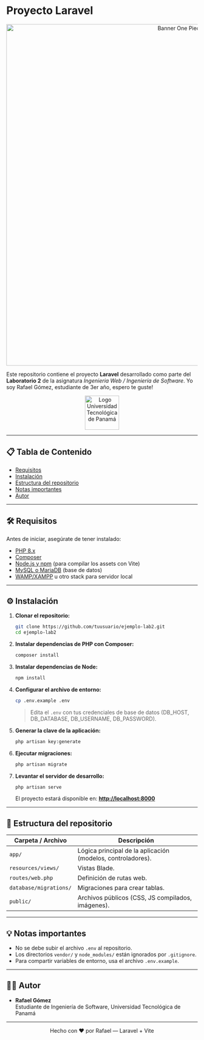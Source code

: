 # Proyecto Laravel

<p align="center">
  <img src="https://www.xtrafondos.com/wallpapers/personajes-de-anime-one-piece-13167.jpg" alt="Banner One Piece" width="900">
</p>

Este repositorio contiene el proyecto **Laravel** desarrollado como parte del **Laboratorio 2** de la asignatura *Ingenieria Web / Ingeniería de Software*. Yo soy Rafael Gómez, estudiante de 3er año, espero te guste!

<p align="center">
  <img src="https://utp.ac.pa/sites/default/files/documentos/2023/imagen/logo_utp-rgb_2022.png" alt="Logo Universidad Tecnológica de Panamá" height="90">
</p>

---

## 📋 Tabla de Contenido
- [Requisitos](#-requisitos)
- [Instalación](#%EF%B8%8F-instalación)
- [Estructura del repositorio](#-estructura-del-repositorio)
- [Notas importantes](#-notas-importantes)
- [Autor](#-autor)

---

## 🛠️ Requisitos

Antes de iniciar, asegúrate de tener instalado:

- [PHP 8.x](https://www.php.net/)
- [Composer](https://getcomposer.org/)
- [Node.js y npm](https://nodejs.org/) (para compilar los assets con Vite)
- [MySQL o MariaDB](https://www.mysql.com/) (base de datos)
- [WAMP/XAMPP](https://www.wampserver.com/) u otro stack para servidor local

---

## ⚙️ Instalación

1. **Clonar el repositorio:**
   ```bash
   git clone https://github.com/tuusuario/ejemplo-lab2.git
   cd ejemplo-lab2
   ```

2. **Instalar dependencias de PHP con Composer:**
   ```bash
   composer install
   ```

3. **Instalar dependencias de Node:**
   ```bash
   npm install
   ```

4. **Configurar el archivo de entorno:**
   ```bash
   cp .env.example .env
   ```
   > Edita el `.env` con tus credenciales de base de datos (DB_HOST, DB_DATABASE, DB_USERNAME, DB_PASSWORD).

5. **Generar la clave de la aplicación:**
   ```bash
   php artisan key:generate
   ```

6. **Ejecutar migraciones:**
   ```bash
   php artisan migrate
   ```

7. **Levantar el servidor de desarrollo:**
   ```bash
   php artisan serve
   ```
   El proyecto estará disponible en: **[http://localhost:8000](http://localhost:8000)**

---

## 📂 Estructura del repositorio

| Carpeta / Archivo        | Descripción                                                              |
|--------------------------|--------------------------------------------------------------------------|
| `app/`                   | Lógica principal de la aplicación (modelos, controladores).              |
| `resources/views/`       | Vistas Blade.                                                            |
| `routes/web.php`         | Definición de rutas web.                                                 |
| `database/migrations/`   | Migraciones para crear tablas.                                           |
| `public/`                | Archivos públicos (CSS, JS compilados, imágenes).                        |

---

## 💡 Notas importantes

- No se debe subir el archivo `.env` al repositorio.
- Los directorios `vendor/` y `node_modules/` están ignorados por `.gitignore`.
- Para compartir variables de entorno, usa el archivo `.env.example`.

---

## 👨‍💻 Autor

- **Rafael Gómez**  
  Estudiante de Ingeniería de Software, Universidad Tecnológica de Panamá

---

<p align="center">
  Hecho con ❤️ por Rafael — Laravel + Vite
</p>
